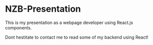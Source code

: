 # NZB-Presentation
This is my presentation as a webpage developer using React.js components. 


Dont hestitate to contact me to read some of my backend using React!
